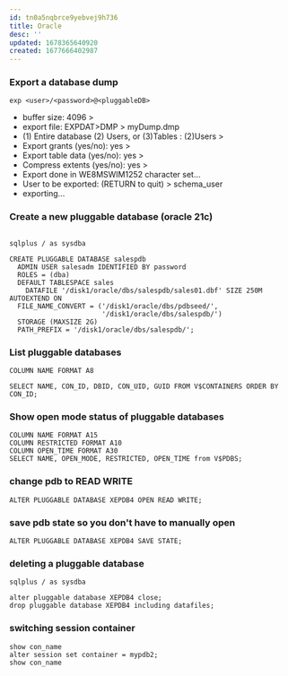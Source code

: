 ```yaml
---
id: tn0a5nqbrce9yebvej9h736
title: Oracle
desc: ''
updated: 1678365640920
created: 1677666402987
---
```


### Export a database dump  
```shell
exp <user>/<password>@<pluggableDB>
```
- buffer size: 4096 >
- export file: EXPDAT>DMP > myDump.dmp
- (1) Entire database (2) Users, or (3)Tables : (2)Users >
- Export grants (yes/no): yes >
- Export table data (yes/no): yes >
- Compress extents (yes/no): yes >
- Export done in WE8MSWIM1252 character set...
- User to be exported: (RETURN to quit) > schema_user
- exporting...

### Create a new pluggable database (oracle 21c)  
```shell

sqlplus / as sysdba

CREATE PLUGGABLE DATABASE salespdb
  ADMIN USER salesadm IDENTIFIED BY password
  ROLES = (dba)
  DEFAULT TABLESPACE sales
    DATAFILE '/disk1/oracle/dbs/salespdb/sales01.dbf' SIZE 250M AUTOEXTEND ON
  FILE_NAME_CONVERT = ('/disk1/oracle/dbs/pdbseed/',
                       '/disk1/oracle/dbs/salespdb/')
  STORAGE (MAXSIZE 2G)
  PATH_PREFIX = '/disk1/oracle/dbs/salespdb/';
```

### List pluggable databases  
```shell
COLUMN NAME FORMAT A8

SELECT NAME, CON_ID, DBID, CON_UID, GUID FROM V$CONTAINERS ORDER BY CON_ID;
```

### Show open mode status of pluggable databases  
```shell
COLUMN NAME FORMAT A15
COLUMN RESTRICTED FORMAT A10
COLUMN OPEN_TIME FORMAT A30
SELECT NAME, OPEN_MODE, RESTRICTED, OPEN_TIME from V$PDBS;
```

### change pdb to READ WRITE  
```shell
ALTER PLUGGABLE DATABASE XEPDB4 OPEN READ WRITE;
```

### save pdb state so you don't have to manually open
```shell
ALTER PLUGGABLE DATABASE XEPDB4 SAVE STATE;
```

### deleting a pluggable database  
```shell
sqlplus / as sysdba

alter pluggable database XEPDB4 close;
drop pluggable database XEPDB4 including datafiles;
```

### switching session container  
```shell
show con_name
alter session set container = mypdb2;
show con_name
```

